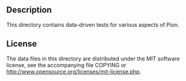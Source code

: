 Description
------------

This directory contains data-driven tests for various aspects of Pion.

License
--------

The data files in this directory are distributed under the MIT software
license, see the accompanying file COPYING or
http://www.opensource.org/licenses/mit-license.php.

